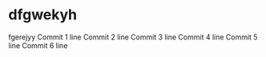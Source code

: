 # dfgwekyh
fgerejyy
Commit 1 line
Commit 2 line
Commit 3 line
Commit 4 line
Commit 5 line
Commit 6 line
